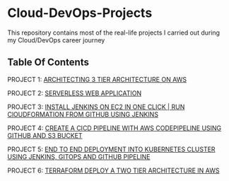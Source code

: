 # Cloud-DevOps-Projects

This repository contains most of the real-life projects I carried out during my Cloud/DevOps career journey

## Table Of Contents

PROJECT 1: [ARCHITECTING 3 TIER ARCHITECTURE ON AWS](https://github.com/georgeonalo/hello-world)

PROJECT 2: [SERVERLESS WEB APPLICATION](https://github.com/georgeonalo/Serverless-Web-Application)

PROJECT 3: [INSTALL JENKINS ON EC2 IN ONE CLICK | RUN ClOUDFORMATION FROM GITHUB USING JENKINS](https://github.com/georgeonalo/Run-Infra-as-Code-with-Jenkins)

PROJECT 4: [CREATE A CICD PIPELINE WITH AWS CODEPIPELINE USING GITHUB AND S3 BUCKET](https://github.com/georgeonalo/CI-CD-Pipeline-with-AWS-CodePipeline)

PROJECT 5: [END TO END DEPLOYMENT INTO KUBERNETES CLUSTER USING JENKINS, GITOPS AND GITHUB PIPELINE](https://github.com/georgeonalo/GitOps)

PROJECT 6: [TERRAFORM DEPLOY A TWO TIER ARCHITECTURE IN AWS](https://github.com/georgeonalo/Terraform-Deploy-a-Two-Tier-Architecture-in-AWS)
